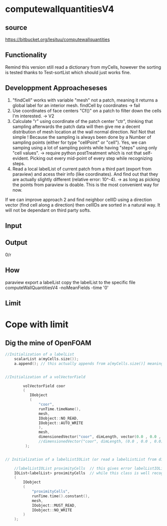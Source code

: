 # computewallquantitiesV4

## source
https://bitbucket.org/lesituu/computewallquantities

## Functionality
Remind this version still read a dictionary from myCells, however the sorting is tested thanks to Test-sortList which should just works fine.

## Developpment Approacheseses
1. "findCell" works with variable "mesh" not a patch, meaning it returns a global label for
an interior mesh. findCell by coordinates -> fail    
2. Use coordinates of face centers "Cf()" on a patch to filter down the cells I'm interested. -> V2   
3. Calculate "r" using coordinate of the patch center "ctr", thinking that sampling afterwards the patch data
will then give me a decent distribution of mesh location at the wall normal direction. No! Not that simple !
Because the sampling is always been done by a Number of sampling points (either for type "cellPoint" or "cell").
Yes, we can samping using a lot of sampling points while having "steps" using only "cell values". -> require python postTreatment which is not that self-evident. Picking out every mid-point of every step while recognizing steps.   
4. Read a local labelList of current patch from a third part (export from paraview) and acess
their info (like coordinates). And find out that they are actually slightly different (relative error: 10^-4). -> as long as picking the points from paraview is doable. This is the most convenient way for now.   

If we can improve approach 2 and find neighbor cellID using a direction vector (find cell along a direction) then cellIDs are sorted in a natural way. It will not be dependant on third party softs.
## Input

## Output
0/r  

## How
paraview export a labelList
copy the labelList to the specific file
computeWallQuantitiesV4 -noMeanFields -time '0' 

## Limit

# Cope with limit

## Dig the mine of OpenFOAM
```cpp
//Initialization of a labelList
	scalarList a(myCells.size());
	a.append(); // this actually appends from a[myCells.size()] meaning ends up with a List a with a bigger size than myCells


//Initialization of a volVectorField

        volVectorField coor
        (
           IOobject
           (
               "coor",
               runTime.timeName(),
               mesh,
               IOobject::NO_READ,
               IOobject::AUTO_WRITE
               ),
               mesh,
			   dimensionedVector("coor", dimLength, vector(0.0 , 0.0 , 0.0))
			   //dimensionedVector("coor", dimLength, (0.0 , 0.0 , 0.0)) // this doesn't work
         );


// Initialization of a labelListIOList (or read a labelListList from dictionary)

    //labelListIOList proximityCells  // this gives error labelListIOList is not in this scope
    IOList<labelList> proximityCells  // while this class is well recognized
    (
        IOobject
        (
            "proximityCells",
            runTime.time().constant(),
            mesh,
            IOobject::MUST_READ,
            IOobject::NO_WRITE
        )
    );

```
